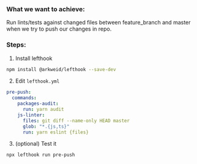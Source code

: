 ### What we want to achieve:

Run lints/tests against changed files between feature_branch and master when we try to push our changes in repo.

### Steps:
1. Install lefthook
```bash
npm install @arkweid/lefthook --save-dev
```

2. Edit `lefthook.yml`

```yml
pre-push:
  commands:
    packages-audit:
      run: yarn audit
    js-linter:
      files: git diff --name-only HEAD master
      glob: "*.{js,ts}"
      run: yarn eslint {files}
```

3. (optional) Test it
```bash
npx lefthook run pre-push
```
